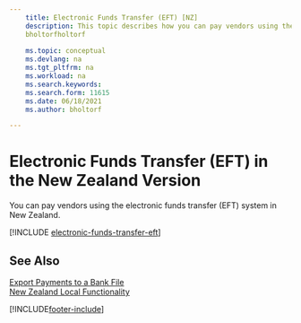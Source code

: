 ```yaml
---
    title: Electronic Funds Transfer (EFT) [NZ]
    description: This topic describes how you can pay vendors using the electronic funds transfer (EFT) system in New Zealand.
    bholtorfholtorf
    
    ms.topic: conceptual
    ms.devlang: na
    ms.tgt_pltfrm: na
    ms.workload: na
    ms.search.keywords:
    ms.search.form: 11615
    ms.date: 06/18/2021
    ms.author: bholtorf

---
```

# Electronic Funds Transfer (EFT) in the New Zealand Version

You can pay vendors using the electronic funds transfer (EFT) system in New Zealand.  

[!INCLUDE [electronic-funds-transfer-eft](../includes/AUNZ/electronic-funds-transfer-eft.md)]

## See Also

[Export Payments to a Bank File](../../finance-make-payments-with-bank-data-conversion-service-or-sepa-credit-transfer.md#exporting-payments-to-a-bank-file)  
[New Zealand Local Functionality](new-zealand-local-functionality.md)


[!INCLUDE[footer-include](../../includes/footer-banner.md)]